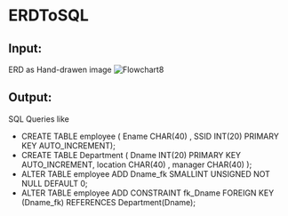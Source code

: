 # ERDToSQL
## Input:
ERD as Hand-drawen image
![Flowchart8](https://github.com/islamshaabaan/ERDToSQL/assets/36308342/58f6606d-e324-46c0-940f-c2d6656bb232)

## Output:
SQL Queries like

  -  CREATE TABLE employee ( Ename CHAR(40) , SSID INT(20) PRIMARY KEY AUTO_INCREMENT);
  -  CREATE TABLE Department ( Dname INT(20) PRIMARY KEY AUTO_INCREMENT, location CHAR(40) , manager CHAR(40) );
  -  ALTER TABLE employee ADD Dname_fk SMALLINT UNSIGNED NOT NULL DEFAULT 0;
  -  ALTER TABLE employee ADD CONSTRAINT fk_Dname FOREIGN KEY (Dname_fk) REFERENCES Department(Dname);
